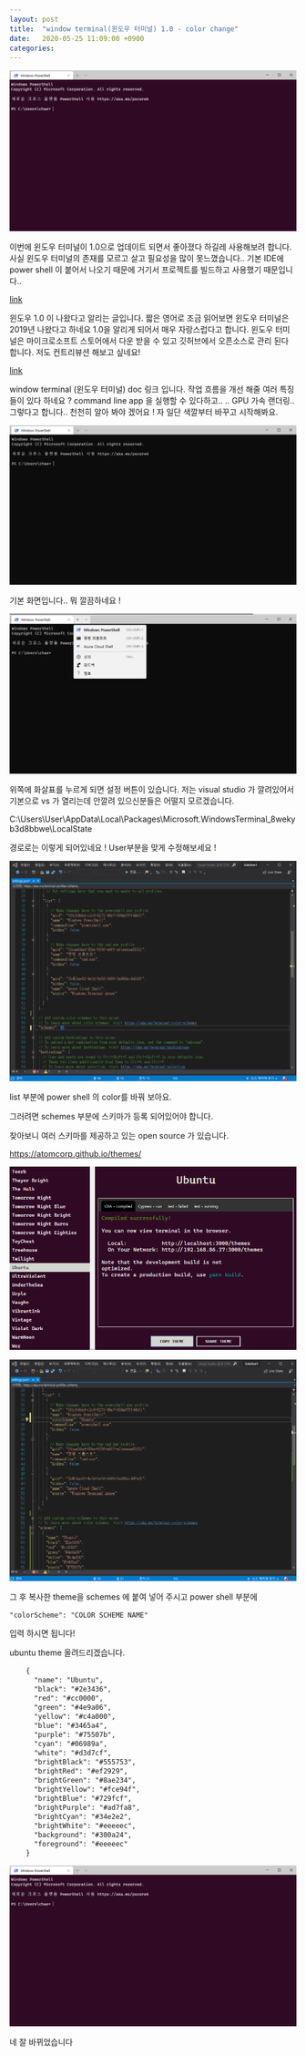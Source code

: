 ```yaml
---
layout: post
title:  "window terminal(윈도우 터미널) 1.0 - color change"
date:   2020-05-25 11:09:00 +0900
categories: 
---
```

![800x800](../assets/img/blog/windowterminal1.png "image1")

이번에 윈도우 터미널이 1.0으로 업데이트 되면서 좋아졌다 하길레 사용해보려 합니다.
사실 윈도우 터미널의 존재를 모르고 살고 필요성을 많이 못느꼈습니다..
기본 IDE에 power shell 이 붙어서 나오기 때문에 거기서 프로젝트를 빌드하고 사용했기 때문입니다..

[link](https://devblogs.microsoft.com/commandline/windows-terminal-1-0/)


윈도우 1.0 이 나왔다고 알리는 글입니다. 짧은 영어로 조금 읽어보면 윈도우 터미널은 2019년 나왔다고 하네요 1.0을 알리게 되어서 매우 자랑스럽다고 합니다. 윈도우 터미널은 마이크로소프트 스토어에서 다운 받을 수 있고 깃허브에서 오픈소스로 관리 된다 합니다. 저도 컨트리뷰션 해보고 싶네요! 

[link](https://learn.microsoft.com/ko-kr/windows/terminal/)


window terminal (윈도우 터미널) doc 링크 입니다. 
작업 흐름을 개선 해줄 여러 특징 들이 있다 하네요 ? command line app 을 실행할 수 있다하고.. .. GPU 가속 랜더링..
그렇다고 합니다.. 천천히 알아 봐야 겠어요 !
자 일단 색깔부터 바꾸고 시작해봐요.

![800x800](../assets/img/blog/windowterminal2.png "image1")

 기본 화면입니다.. 뭐 깔끔하네요 !

![800x800](../assets/img/blog/windowterminal3.png "image1")

위쪽에 화살표를 누르게 되면 설정 버튼이 있습니다. 저는 visual studio 가 깔려있어서 기본으로 vs 가 열리는데 안깔려 있으신분들은 어떨지 모르겠습니다. 

C:\Users\User\AppData\Local\Packages\Microsoft.WindowsTerminal_8wekyb3d8bbwe\LocalState

경로로는 이렇게 되어있네요 !  User부분을 맞게 수정해보세요 !

![800x800](../assets/img/blog/windowterminal4.png "image1")

list 부분에 power shell 의 color를 바꿔 보아요.

 

그러려면 schemes 부분에 스키마가 등록 되어있어야 합니다. 

 

찾아보니 여러 스키마를 제공하고 있는 open source 가 있습니다. 

 

https://atomcorp.github.io/themes/

![800x800](../assets/img/blog/windowterminal5.png "image1")

![800x800](../assets/img/blog/windowterminal6.png "image1")


그 후 복사한 theme을 schemes 에 붙여 넣어 주시고 power shell 부분에 

 
```
"colorScheme": "COLOR SCHEME NAME"
```
 
 입력 하시면 됩니다!

 

ubuntu theme 올려드리겠습니다.

```
    {
      "name": "Ubuntu",
      "black": "#2e3436",
      "red": "#cc0000",
      "green": "#4e9a06",
      "yellow": "#c4a000",
      "blue": "#3465a4",
      "purple": "#75507b",
      "cyan": "#06989a",
      "white": "#d3d7cf",
      "brightBlack": "#555753",
      "brightRed": "#ef2929",
      "brightGreen": "#8ae234",
      "brightYellow": "#fce94f",
      "brightBlue": "#729fcf",
      "brightPurple": "#ad7fa8",
      "brightCyan": "#34e2e2",
      "brightWhite": "#eeeeec",
      "background": "#300a24",
      "foreground": "#eeeeec"
    }

```

![800x800](../assets/img/blog/windowterminal7.png "image1")

네 잘 바뀌었습니다